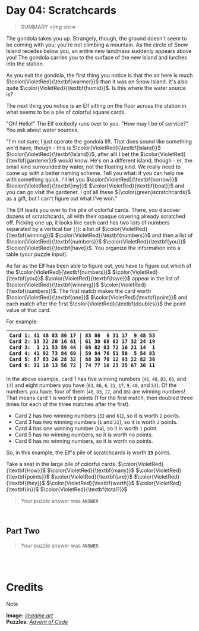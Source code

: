 # Day 04: Scratchcards
> SUMMARY
<img src=>
> 
The gondola takes you up. Strangely, though, the ground doesn't seem to be coming with you; you're not climbing a mountain. As the circle of Snow Island recedes below you, an entire new landmass suddenly appears above you! The gondola carries you to the surface of the new island and lurches into the station.

As you exit the gondola, the first thing you notice is that the air here is much $\color{VioletRed}{\textbf{warmer}}$ than it was on Snow Island. It's also quite $\color{VioletRed}{\textbf{humid}}$. Is this where the water source is?

The next thing you notice is an Elf sitting on the floor across the station in what seems to be a pile of colorful square cards.

"Oh! Hello!" The Elf excitedly runs over to you. "How may I be of service?" You ask about water sources.

"I'm not sure; I just operate the gondola lift. That does sound like something we'd have, though - this is $\color{VioletRed}{\textbf{Island}}$ $\color{VioletRed}{\textbf{Island}}$, after all! I bet the $\color{VioletRed}{\textbf{gardener}}$ would know. He's on a different island, though - er, the small kind surrounded by water, not the floating kind. We really need to come up with a better naming scheme. Tell you what: if you can help me with something quick, I'll let you $\color{VioletRed}{\textbf{borrow}}$ $\color{VioletRed}{\textbf{my}}$ $\color{VioletRed}{\textbf{boat}}$ and you can go visit the gardener. I got all these ${\color{green}scratchcards}$ as a gift, but I can't figure out what I've won."

The Elf leads you over to the pile of colorful cards. There, you discover dozens of scratchcards, all with their opaque covering already scratched off. Picking one up, it looks like each card has two lists of numbers separated by a vertical bar (`|`): a list of $\color{VioletRed}{\textbf{winning}}$ $\color{VioletRed}{\textbf{numbers}}$ and then a list of $\color{VioletRed}{\textbf{numbers}}$ $\color{VioletRed}{\textbf{you}}$ $\color{VioletRed}{\textbf{have}}$. You organize the information into a table (your puzzle input).

As far as the Elf has been able to figure out, you have to figure out which of the $\color{VioletRed}{\textbf{numbers}}$ $\color{VioletRed}{\textbf{you}}$ $\color{VioletRed}{\textbf{have}}$ appear in the list of $\color{VioletRed}{\textbf{winning}}$ $\color{VioletRed}{\textbf{numbers}}$. The first match makes the card worth $\color{VioletRed}{\textbf{one}}$ $\color{VioletRed}{\textbf{point}}$ and each match after the first $\color{VioletRed}{\textbf{doubles}}$ the point value of that card.

For example:

| `Card 1: 41 48 83 86 17 \| 83 86  6 31 17  9 48 53`<br>`Card 2: 13 32 20 16 61 \| 61 30 68 82 17 32 24 19`<br>`Card 3:  1 21 53 59 44 \| 69 82 63 72 16 21 14  1`<br>`Card 4: 41 92 73 84 69 \| 59 84 76 51 58  5 54 83`<br>`Card 5: 87 83 26 28 32 \| 88 30 70 12 93 22 82 36`<br>`Card 6: 31 18 13 56 72 \| 74 77 10 23 35 67 36 11` |
| --- |

In the above example, card 1 has five winning numbers (`41`, `48`, `83`, `86`, and `17`) and eight numbers you have (`83`, `86`, `6`, `31`, `17`, `9`, `48`, and `53`). Of the numbers you have, four of them (`48`, `83`, `17`, and `86`) are winning numbers! That means card 1 is worth **`8`** points (1 for the first match, then doubled three times for each of the three matches after the first).

- Card 2 has two winning numbers (`32` and `61`), so it is worth `2` points.
- Card 3 has two winning numbers (`1` and `21`), so it is worth `2` points.
- Card 4 has one winning number (`84`), so it is worth `1` point.
- Card 5 has no winning numbers, so it is worth no points.
- Card 6 has no winning numbers, so it is worth no points.

So, in this example, the Elf's pile of scratchcards is worth **`13`** points.

Take a seat in the large pile of colorful cards. $\color{VioletRed}{\textbf{How}}$ $\color{VioletRed}{\textbf{many}}$ $\color{VioletRed}{\textbf{points}}$ $\color{VioletRed}{\textbf{are}}$ $\color{VioletRed}{\textbf{they}}$ $\color{VioletRed}{\textbf{worth}}$ $\color{VioletRed}{\textbf{in}}$ $\color{VioletRed}{\textbf{total?}}$

> Your puzzle answer was **`ANSWER`**

<br>

##  Part Two


> Your puzzle answer was **`ANSWER`**.

<br>
<br>

# Credits

> [!NOTE]  
> **Image:** [_imagine.art_](https://www.imagine.art/)<br>
> **Puzzles:** [_Advent of Code_](https://adventofcode.com/)

